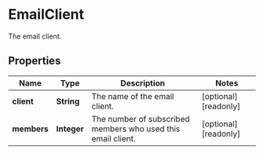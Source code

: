 

# EmailClient

The email client.

## Properties

| Name | Type | Description | Notes |
|------------ | ------------- | ------------- | -------------|
|**client** | **String** | The name of the email client. |  [optional] [readonly] |
|**members** | **Integer** | The number of subscribed members who used this email client. |  [optional] [readonly] |



